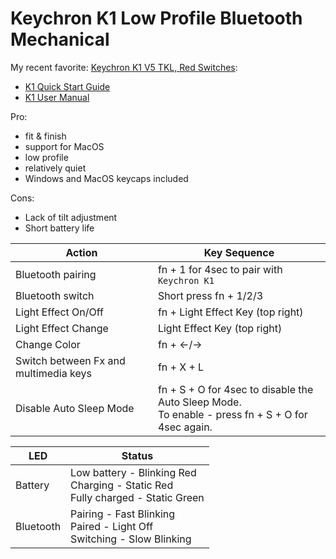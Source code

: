 # Keychron K1 Low Profile Bluetooth Mechanical

My recent favorite: [Keychron K1 V5 TKL, Red Switches](https://www.amazon.com/dp/B07YJSM85Z):

* [K1 Quick Start Guide](https://drive.google.com/file/d/1eu1LWz8qH-syJ9nK5CyUK9IICRo1JWC3/view)
* [K1 User Manual](https://drive.google.com/file/d/1-wJ5uSzFU-PzIQaV1AFRLkbLeQ8jkeg3/view)


Pro:

* fit & finish
* support for MacOS
* low profile
* relatively quiet
* Windows and MacOS keycaps included

Cons:

* Lack of tilt adjustment
* Short battery life

Action|Key Sequence
------|------------
Bluetooth pairing|fn + 1 for 4sec to pair with `Keychron K1`
Bluetooth switch|Short press fn + 1/2/3
Light Effect On/Off|fn + Light Effect Key (top right)
Light Effect Change|Light Effect Key (top right)
Change Color|fn + ←/→
Switch between Fx and multimedia keys|fn + X + L
Disable Auto Sleep Mode|fn + S + O for 4sec to disable the Auto Sleep Mode.<br>To enable - press fn + S + O for 4sec again.



LED|Status
---|------
Battery|Low battery - Blinking Red<br>Charging - Static Red<br>Fully charged - Static Green
Bluetooth|Pairing - Fast Blinking<br>Paired - Light Off<br>Switching - Slow Blinking
